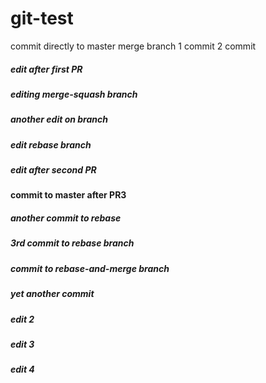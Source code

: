 # git-test

commit directly to master
merge branch
1 commit
2 commit

##### edit after first PR

##### editing merge-squash branch
##### another edit on branch

##### edit rebase branch

##### edit after second PR

#### commit to master after PR3

##### another commit to rebase

##### 3rd commit to rebase branch

##### commit to rebase-and-merge branch

##### yet another commit
##### edit 2
##### edit 3
##### edit 4